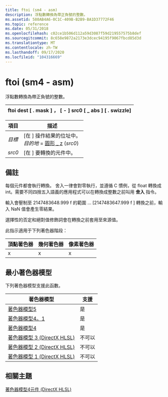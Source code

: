 ```yaml
---
title: ftoi (sm4 - asm)
description: 浮點數轉換為帶正負號的整數。
ms.assetid: 580AB4A6-0C1C-409B-B2B9-BA1D37772F46
ms.topic: reference
ms.date: 05/31/2018
ms.openlocfilehash: c02ce1b506d112a59d3087f59d219557575b8def
ms.sourcegitcommit: 8c658e9872a2173e3dcec94195f9067fbcd85d3d
ms.translationtype: MT
ms.contentlocale: zh-TW
ms.lasthandoff: 09/17/2020
ms.locfileid: "104316669"
---
```

# <a name="ftoi-sm4---asm"></a>ftoi (sm4 - asm)

浮點數轉換為帶正負號的整數。

| ftoi dest \[ . mask \] ， \[ - \] src0 \[ \_ abs \] \[ . swizzle\] |
|-|

| 項目 | 描述 |
|-|-|
| <span id="dest"></span><span id="DEST"></span>*目標*<br/> | \[在 \] 操作結果的位址中。<br/> *目的地*  = [圓形 \_ z](round-z--sm4---asm-.md) (*src0*) <br/> |
| <span id="src0"></span><span id="SRC0"></span>*src0*<br/> | \[在 \] 要轉換的元件中。<br/> |

## <a name="remarks"></a>備註

每個元件都會執行轉換。 舍入一律會對零執行，並遵循 C 慣例，從 float 轉換成 int。需要不同四捨五入語義的應用程式可以在轉換成整數之前叫用 **舍入** 指令。

輸入會壓制至 2147483648.999 f 的範圍 ... \[2147483647.999 f \] 轉換之前，輸入 NaN 值會產生零結果。

選擇性的否定和絕對值修飾詞會在轉換之前套用至來源值。

此指示適用于下列著色器階段：

| 頂點著色器 | 幾何著色器 | 像素著色器 |
|-|-|-|
| x | x | x |

## <a name="minimum-shader-model"></a>最小著色器模型

下列著色器模型支援此函數。

| 著色器模型 | 支援 |
|-|-|
| [著色器模型5](d3d11-graphics-reference-sm5.md) | 是 |
| [著色器模型4。1](dx-graphics-hlsl-sm4.md) | 是 |
| [著色器模型4](dx-graphics-hlsl-sm4.md) | 是 |
| [著色器模型 3 (DirectX HLSL) ](dx-graphics-hlsl-sm3.md) | 不可以 |
| [著色器模型 2 (DirectX HLSL) ](dx-graphics-hlsl-sm2.md) | 不可以 |
| [著色器模型 1 (DirectX HLSL) ](dx-graphics-hlsl-sm1.md) | 不可以 |

## <a name="related-topics"></a>相關主題

[著色器模型4元件 (DirectX HLSL) ](dx-graphics-hlsl-sm4-asm.md)
